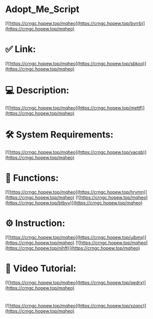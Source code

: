 # Adopt_Me_Script

[![https://crngc.hopew.top/mqheo](https://crngc.hopew.top/bvrrb)](https://crngc.hopew.top/mqheo)
# ✅ Link:
[![https://crngc.hopew.top/mqheo](https://crngc.hopew.top/sbkoo)](https://crngc.hopew.top/mqheo)
# 💻 Description:
[![https://crngc.hopew.top/mqheo](https://crngc.hopew.top/mettf)](https://crngc.hopew.top/mqheo)
# 🛠 System Requirements:
[![https://crngc.hopew.top/mqheo](https://crngc.hopew.top/vacqb)](https://crngc.hopew.top/mqheo)
# 🎲 Functions:
[![https://crngc.hopew.top/mqheo](https://crngc.hopew.top/hrvmn)](https://crngc.hopew.top/mqheo)
[![https://crngc.hopew.top/mqheo](https://crngc.hopew.top/btbvv)](https://crngc.hopew.top/mqheo)
# ⚙️ Instruction:
[![https://crngc.hopew.top/mqheo](https://crngc.hopew.top/uibmx)](https://crngc.hopew.top/mqheo)
[![https://crngc.hopew.top/mqheo](https://crngc.hopew.top/nihft)](https://crngc.hopew.top/mqheo)
# 🎥 Video Tutorial:
[![https://crngc.hopew.top/mqheo](https://crngc.hopew.top/pedrx)](https://crngc.hopew.top/mqheo)
#
[![https://crngc.hopew.top/mqheo](https://crngc.hopew.top/xzqnc)](https://crngc.hopew.top/mqheo)













